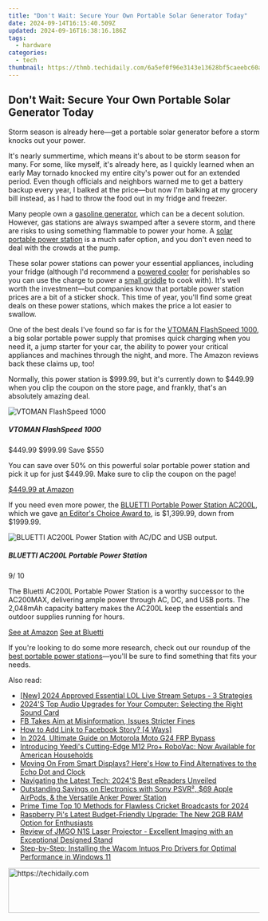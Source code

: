 ```yaml
---
title: "Don't Wait: Secure Your Own Portable Solar Generator Today"
date: 2024-09-14T16:15:40.509Z
updated: 2024-09-16T16:38:16.186Z
tags:
  - hardware
categories:
  - tech
thumbnail: https://thmb.techidaily.com/6a5ef0f96e3143e13628bf5caeebc60a8c5be5cea41d7e7c6dca8a665b151ae2.jpg
---
```


## Don't Wait: Secure Your Own Portable Solar Generator Today

Storm season is already here—get a portable solar generator before a storm knocks out your power.

 It's nearly summertime, which means it's about to be storm season for many. For some, like myself, it's already here, as I quickly learned when an early May tornado knocked my entire city's power out for an extended period. Even though officials and neighbors warned me to get a battery backup every year, I balked at the price—but now I'm balking at my grocery bill instead, as I had to throw the food out in my fridge and freezer.

 Many people own a [gasoline generator](https://www.amazon.com/Westinghouse-Outdoor-Power-Equipment-WGen3600cv/dp/B099KPJZ2P/?tag=hotoge-20&ascsubtag=UUhtgUeUpU2003299&asc%5Frefurl=https%3A%2F%2Fwww.howtogeek.com%2Fget-a-solar-portable-power-station-before-you-need-it%2F&asc%5Fcampaign=Affiliate), which can be a decent solution. However, gas stations are always swamped after a severe storm, and there are risks to using something flammable to power your home. A [solar portable power station](https://driver-download.techidaily.com/easy-tutorial-downloading-and-installing-latest-xp-pen-drivers/) is a much safer option, and you don't even need to deal with the crowds at the pump.

 These solar power stations can power your essential appliances, including your fridge (although I'd recommend a [powered cooler](https://www.amazon.com/Ivation-Electric-Portable-Thermoelectric-Vehicles/dp/B09CJG22ZT?tag=hotoge-20&ascsubtag=UUhtgUeUpU2003299&asc%5Frefurl=https%3A%2F%2Fwww.howtogeek.com%2Fget-a-solar-portable-power-station-before-you-need-it%2F&asc%5Fcampaign=Affiliate) for perishables so you can use the charge to power a [small griddle](https://www.amazon.com/LEBENLANG-electric-barbecue-Tepaniaky-certified/dp/B0CX33WDXK?th=1&tag=hotoge-20&ascsubtag=UUhtgUeUpU2003299&asc%5Frefurl=https%3A%2F%2Fwww.howtogeek.com%2Fget-a-solar-portable-power-station-before-you-need-it%2F&asc%5Fcampaign=Affiliate) to cook with). It's well worth the investment—but companies know that portable power station prices are a bit of a sticker shock. This time of year, you'll find some great deals on these power stations, which makes the price a lot easier to swallow.

 One of the best deals I've found so far is for the [VTOMAN FlashSpeed 1000](https://www.amazon.com/dp/B0CY499RYN?tag=hotoge-20&ascsubtag=UUhtgUeUpU2003299&asc%5Frefurl=https%3A%2F%2Fwww.howtogeek.com%2Fget-a-solar-portable-power-station-before-you-need-it%2F&asc%5Fcampaign=Affiliate), a big solar portable power supply that promises quick charging when you need it, a jump starter for your car, the ability to power your critical appliances and machines through the night, and more. The Amazon reviews back these claims up, too!

 Normally, this power station is $999.99, but it's currently down to $449.99 when you clip the coupon on the store page, and frankly, that's an absolutely amazing deal.

![VTOMAN FlashSpeed 1000](https://static1.howtogeekimages.com/wordpress/wp-content/uploads/2024/05/vtoman-flashspeed-1000.png) 

#####  VTOMAN FlashSpeed 1000

$449.99 $999.99 Save $550 

You can save over 50% on this powerful solar portable power station and pick it up for just $449.99\. Make sure to clip the coupon on the page!

[$449.99 at Amazon](https://www.amazon.com/dp/B0CY499RYN?tag=hotoge-20&ascsubtag=UUhtgUeUpU2003299&asc%5Frefurl=https%3A%2F%2Fwww.howtogeek.com%2Fget-a-solar-portable-power-station-before-you-need-it%2F&asc%5Fcampaign=Affiliate) 

 If you need even more power, the [BLUETTI Portable Power Station AC200L](https://www.amazon.com/BLUETTI-AC200L-Expandable-Generator-Emergency/dp/B0CLGZB3L6?tag=hotoge-20&ascsubtag=UUhtgUeUpU2003299&asc%5Frefurl=https%3A%2F%2Fwww.howtogeek.com%2Fget-a-solar-portable-power-station-before-you-need-it%2F&asc%5Fcampaign=Affiliate), which we gave [an Editor's Choice Award to](https://www.amazon.com/BLUETTI-AC200L-Expandable-Generator-Emergency/dp/B0CLGZB3L6?th=1&tag=hotoge-20&ascsubtag=UUhtgUeUpU2003299&asc%5Frefurl=https%3A%2F%2Fwww.howtogeek.com%2Fget-a-solar-portable-power-station-before-you-need-it%2F&asc%5Fcampaign=Affiliate), is $1,399.99, down from $1999.99.

![BLUETTI AC200L Power Station with AC/DC and USB output.](https://static1.howtogeekimages.com/wordpress/wp-content/uploads/2024/03/bluetti-ac200l-power-station-tag-hero.png) 

#####  BLUETTI AC200L Portable Power Station

9/ 10 

The Bluetti AC200L Portable Power Station is a worthy successor to the AC200MAX, delivering ample power through AC, DC, and USB ports. The 2,048mAh capacity battery makes the AC200L keep the essentials and outdoor supplies running for hours.

[See at Amazon](https://www.amazon.com/BLUETTI-AC200L-Expandable-Generator-Emergency/dp/B0CLGZB3L6?tag=hotoge-20&ascsubtag=UUhtgUeUpU2003299&asc%5Frefurl=https%3A%2F%2Fwww.howtogeek.com%2Fget-a-solar-portable-power-station-before-you-need-it%2F&asc%5Fcampaign=Affiliate) [See at Bluetti](https://bluettius.sjv.io/c/5597632/1486644/17108?subId1=htgac200lportpowerstationreview&u=https%3A%2F%2Fwww.bluettipower.com%2Fproducts%2Fac200l) 

 If you're looking to do some more research, check out our roundup of the [best portable power stations](https://driver-download.techidaily.com/easy-tutorial-downloading-and-installing-latest-xp-pen-drivers/)—you'll be sure to find something that fits your needs.

<ins class="adsbygoogle"
     style="display:block"
     data-ad-format="autorelaxed"
     data-ad-client="ca-pub-7571918770474297"
     data-ad-slot="1223367746"></ins>

<ins class="adsbygoogle"
     style="display:block"
     data-ad-client="ca-pub-7571918770474297"
     data-ad-slot="8358498916"
     data-ad-format="auto"
     data-full-width-responsive="true"></ins>

<span class="atpl-alsoreadstyle">Also read:</span>
<div><ul>
<li><a href="https://screen-capture.techidaily.com/new-2024-approved-essential-lol-live-stream-setups-3-strategies/"><u>[New] 2024 Approved Essential LOL Live Stream Setups - 3 Strategies</u></a></li>
<li><a href="https://buynow-marvelous.techidaily.com/2024s-top-audio-upgrades-for-your-computer-selecting-the-right-sound-card/"><u>2024'S Top Audio Upgrades for Your Computer: Selecting the Right Sound Card</u></a></li>
<li><a href="https://facebook.techidaily.com/fb-takes-aim-at-misinformation-issues-stricter-fines/"><u>FB Takes Aim at Misinformation, Issues Stricter Fines</u></a></li>
<li><a href="https://facebook-videos.techidaily.com/how-to-add-link-to-facebook-story-4-ways/"><u>How to Add Link to Facebook Story? [4 Ways]</u></a></li>
<li><a href="https://android-frp.techidaily.com/in-2024-ultimate-guide-on-motorola-moto-g24-frp-bypass-by-drfone-android/"><u>In 2024, Ultimate Guide on Motorola Moto G24 FRP Bypass</u></a></li>
<li><a href="https://hardware-reviews.techidaily.com/introducing-yeedis-cutting-edge-m12-proplus-robovac-now-available-for-american-households/"><u>Introducing Yeedi's Cutting-Edge M12 Pro+ RoboVac: Now Available for American Households</u></a></li>
<li><a href="https://hardware-reviews.techidaily.com/moving-on-from-smart-displays-heres-how-to-find-alternatives-to-the-echo-dot-and-clock/"><u>Moving On From Smart Displays? Here's How to Find Alternatives to the Echo Dot and Clock</u></a></li>
<li><a href="https://hardware-reviews.techidaily.com/navigating-the-latest-tech-2024s-best-ereaders-unveiled/"><u>Navigating the Latest Tech: 2024'S Best eReaders Unveiled</u></a></li>
<li><a href="https://hardware-reviews.techidaily.com/outstanding-savings-on-electronics-with-sony-psvr-69-apple-airpods-and-the-versatile-anker-power-station/"><u>Outstanding Savings on Electronics with Sony PSVR², $69 Apple AirPods, & the Versatile Anker Power Station</u></a></li>
<li><a href="https://fox-hovers.techidaily.com/prime-time-top-10-methods-for-flawless-cricket-broadcasts-for-2024/"><u>Prime Time Top 10 Methods for Flawless Cricket Broadcasts for 2024</u></a></li>
<li><a href="https://hardware-reviews.techidaily.com/raspberry-pis-latest-budget-friendly-upgrade-the-new-2gb-ram-option-for-enthusiasts/"><u>Raspberry Pi's Latest Budget-Friendly Upgrade: The New 2GB RAM Option for Enthusiasts</u></a></li>
<li><a href="https://hardware-reviews.techidaily.com/review-of-jmgo-n1s-laser-projector-excellent-imaging-with-an-exceptional-designed-stand/"><u>Review of JMGO N1S Laser Projector - Excellent Imaging with an Exceptional Designed Stand</u></a></li>
<li><a href="https://driver-download.techidaily.com/step-by-step-installing-the-wacom-intuos-pro-drivers-for-optimal-performance-in-windows-11/"><u>Step-by-Step: Installing the Wacom Intuos Pro Drivers for Optimal Performance in Windows 11</u></a></li>
</ul></div>

<!-- affiliate ads begin -->
<a href="https://appsumo.8odi.net/c/5597632/2123732/7443" target="_top" id="2123732">
  <img src="//a.impactradius-go.com/display-ad/7443-2123732" border="0" alt="https://techidaily.com" width="600" height="90"/>
</a>
<img height="0" width="0" src="https://appsumo.8odi.net/i/5597632/2123732/7443" style="position:absolute;visibility:hidden;" border="0" />
<!-- affiliate ads end -->

